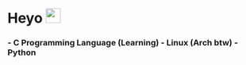 <h1>
  Heyo
  <img src="https://media.giphy.com/media/hvRJCLFzcasrR4ia7z/giphy.gif" width="30px"/>
</h1>

<h3>
  - C Programming Language (Learning)
  - Linux (Arch btw)
  - Python
</h3>
